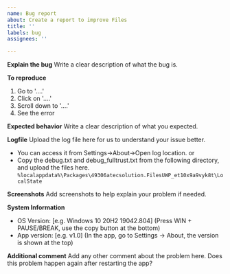 ```yaml
---
name: Bug report
about: Create a report to improve Files
title: ''
labels: bug
assignees: ''

---
```


<!-- 
🚨🚨🚨🚨🚨🚨🚨🚨🚨🚨🚨🚨🚨🚨🚨🚨🚨🚨🚨🚨🚨
I ACKNOWLEDGE THE FOLLOWING BEFORE PROCEEDING:
1. Issue may be deleted if it is not following the template
2. Only post one issue per one bug report
3. Try not to make duplicates. Do a quick search before posting
4. Add a clarified title
--->

**Explain the bug**
Write a clear description of what the bug is.

**To reproduce**
1. Go to '....'
2. Click on '....'
3. Scroll down to '....'
4. See the error

**Expected behavior**
Write a clear description of what you expected.

**Logfile**
Upload the log file here for us to understand your issue better. 
- You can access it from Settings->About->Open log location. 
or 
- Copy the debug.txt and debug_fulltrust.txt from the following directory, and upload the files here.
`%localappdata%\Packages\49306atecsolution.FilesUWP_et10x9a9vyk8t\LocalState` 

**Screenshots**
Add screenshots to help explain your problem if needed.

**System Information**
 - OS Version: [e.g. Windows 10 20H2 19042.804] (Press WIN + PAUSE/BREAK, use the copy button at the bottom)
 - App version: [e.g. v1.0] (In the app, go to Settings -> About, the version is shown at the top)

**Additional comment**
Add any other comment about the problem here. Does this problem happen again after restarting the app?
